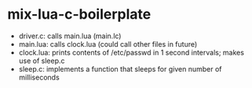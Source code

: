 mix-lua-c-boilerplate
=====================
* driver.c: calls main.lua (main.lc)
* main.lua: calls clock.lua (could call other files in future)
* clock.lua: prints contents of /etc/passwd in 1 second intervals; makes use of sleep.c
* sleep.c: implements a function that sleeps for given number of milliseconds
